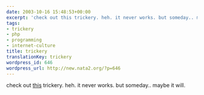 ```yaml
---
date: 2003-10-16 15:48:53+00:00
excerpt: 'check out this trickery. heh. it never works. but someday.. maybe it will. '
tags:
- trickery
- php
- programming
- internet-culture
title: trickery
translationKey: trickery
wordpress_id: 646
wordpress_url: http://new.nata2.org/?p=646
---
```


check out <a href="http://dopeman.org/away.php">this</a> trickery. heh. it never works. but someday.. maybe it will.